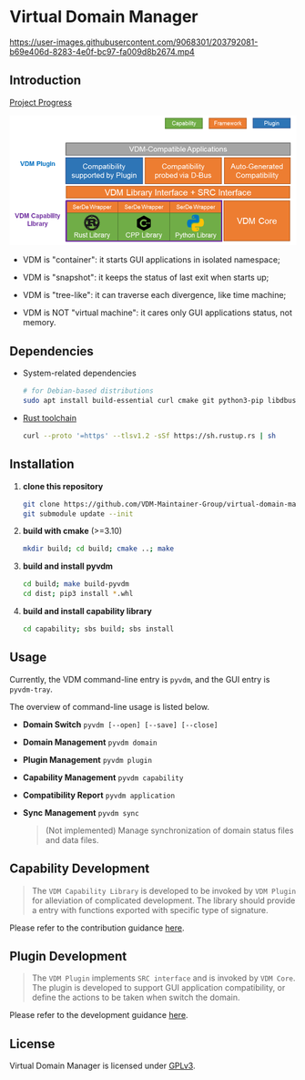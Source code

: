 # Virtual Domain Manager



https://user-images.githubusercontent.com/9068301/203792081-b69e406d-8283-4e0f-bc97-fa009d8b2674.mp4



## Introduction

[Project Progress](https://github.com/VDM-Maintainer-Group/virtual-domain-manager/issues/3)

<p align="center">
  <img src="./previews/structure.png" width="650px" />
</p>

- VDM is "container": it starts GUI applications in isolated namespace;

- VDM is "snapshot": it keeps the status of last exit when starts up;

- VDM is "tree-like": it can traverse each divergence, like time machine;

- VDM is NOT "virtual machine": it cares only GUI applications status, not memory.

## Dependencies

- System-related dependencies
  ```bash
  # for Debian-based distributions
  sudo apt install build-essential curl cmake git python3-pip libdbus-1-dev libglib2.0-dev
  ```

- [Rust toolchain](https://www.rust-lang.org/tools/install)
  ```bash
  curl --proto '=https' --tlsv1.2 -sSf https://sh.rustup.rs | sh
  ```

## Installation

1. **clone this repository**

   ```bash
   git clone https://github.com/VDM-Maintainer-Group/virtual-domain-manager.git --depth=1
   git submodule update --init
   ```

2. **build with cmake** (>=3.10)

   ```bash
   mkdir build; cd build; cmake ..; make
   ```

3. **build and install pyvdm**

   ```bash
   cd build; make build-pyvdm
   cd dist; pip3 install *.whl
   ```

4. **build and install capability library**

    ```bash
    cd capability; sbs build; sbs install
    ```

## Usage

Currently, the VDM command-line entry is `pyvdm`, and the GUI entry is `pyvdm-tray`.

The overview of command-line usage is listed below.

- **Domain Switch** `pyvdm [--open] [--save] [--close]`

- **Domain Management** `pyvdm domain`

- **Plugin Management** `pyvdm plugin`

- **Capability Management** `pyvdm capability`

- **Compatibility Report** `pyvdm application`

- **Sync Management** `pyvdm sync`
  > (Not implemented) Manage synchronization of domain status files and data files.

## Capability Development

> The `VDM Capability Library` is developed to be invoked by `VDM Plugin` for alleviation of complicated development.
> The library should provide a entry with functions exported with specific type of signature.

Please refer to the contribution guidance [here](https://github.com/VDM-Maintainer-Group/vdm-capability-library/blob/main/CONTRIBUTING.md).

## Plugin Development

> The `VDM Plugin` implements `SRC interface` and is invoked by `VDM Core`.
> The plugin is developed to support GUI application compatibility, or define the actions to be taken when switch the domain.

Please refer to the development guidance [here](https://github.com/VDM-Maintainer-Group/vdm-plugin-template/blob/master/CONTRIBUTING.md).


## License

Virtual Domain Manager is licensed under [GPLv3](LICENSE).
